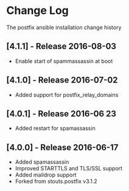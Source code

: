# Change Log
The postfix ansible installation change history


## [4.1.1] - Release 2016-08-03

* Enable start of spammassassin at boot

## [4.1.0] - Release 2016-07-02

* Added support for postfix_relay_domains

## [4.0.1] - Release 2016-06 23

* Added restart for spamassassin

## [4.0.0] - Release 2016-06-17

* Added spamassassin
* Improved STARTTLS and TLS/SSL support
* Added maildrop support
* Forked from stouts.postfix v3.1.2
